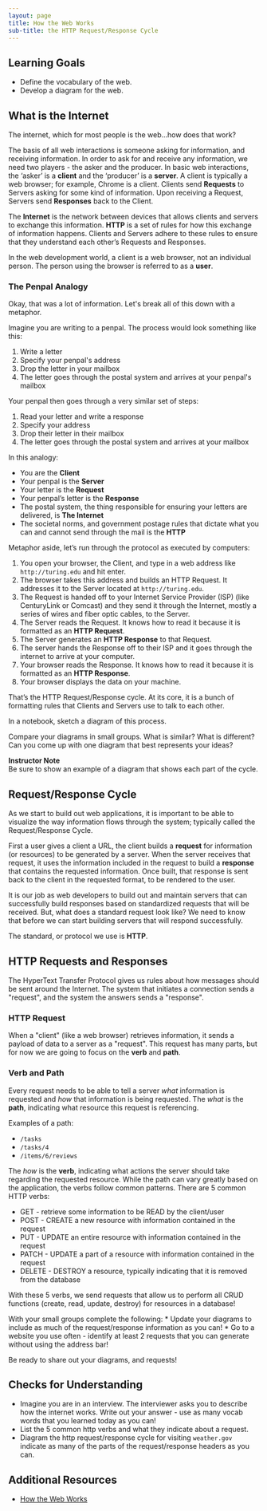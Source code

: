 ```yaml
---
layout: page
title: How the Web Works
sub-title: the HTTP Request/Response Cycle
---
```


## Learning Goals
* Define the vocabulary of the web.
* Develop a diagram for the web.

## What is the Internet

The internet, which for most people is the web…how does that work?

The basis of all web interactions is someone asking for information, and receiving information. In order to ask for and receive any information, we need two players - the asker and the producer. In basic web interactions, the ‘asker’ is a **client** and the ‘producer’ is a **server**. A client is typically a web browser; for example, Chrome is a client. Clients send **Requests** to Servers asking for some kind of information. Upon receiving a Request, Servers send **Responses** back to the Client.

The **Internet** is the network between devices that allows clients and servers to exchange this information. **HTTP** is a set of rules for how this exchange of information happens. Clients and Servers adhere to these rules to ensure that they understand each other’s Requests and Responses.

In the web development world, a client is a web browser, not an individual person. The person using the browser is referred to as a **user**.

### The Penpal Analogy
Okay, that was a lot of information.  Let's break all of this down with a metaphor.

Imagine you are writing to a penpal.  The process would look something like this:

1. Write a letter
2. Specify your penpal's address
3. Drop the letter in your mailbox
4. The letter goes through the postal system and arrives at your penpal's mailbox

Your penpal then goes through a very similar set of steps:

1. Read your letter and write a response
2. Specify your address
3. Drop their letter in their mailbox
4. The letter goes through the postal system and arrives at your mailbox

In this analogy:

* You are the **Client**
* Your penpal is the **Server**
* Your letter is the **Request**
* Your penpal’s letter is the **Response**
* The postal system, the thing responsible for ensuring your letters are delivered, is **The Internet**
* The societal norms, and government postage rules that dictate what you can and cannot send through the mail is the **HTTP**

Metaphor aside, let’s run through the protocol as executed by computers:
1. You open your browser, the Client, and type in a web address like `http://turing.edu` and hit enter.
2. The browser takes this address and builds an HTTP Request. It addresses it to the Server located at `http://turing.edu`.
3. The Request is handed off to your Internet Service Provider (ISP) (like CenturyLink or Comcast) and they send it through the Internet, mostly a series of wires and fiber optic cables, to the Server.
4. The Server reads the Request. It knows how to read it because it is formatted as an **HTTP Request**.
5. The Server generates an **HTTP Response** to that Request.
6. The server hands the Response off to their ISP and it goes through the internet to arrive at your computer.
7. Your browser reads the Response. It knows how to read it because it is formatted as an **HTTP Response**.
8. Your browser displays the data on your machine.

That’s the HTTP Request/Response cycle. At its core, it is a bunch of formatting rules that Clients and Servers use to talk to each other.

<section class="call-to-action" markdown="1">
In a notebook, sketch a diagram of this process.

Compare your diagrams in small groups.  What is similar? What is different?  Can you come up with one diagram that best represents your ideas?
</section>

<aside class="instructor-notes">
    <p><strong>Instructor Note</strong><br>Be sure to show an example of a diagram that shows each part of the cycle.</p>
</aside>

## Request/Response Cycle
As we start to build out web applications, it is important to be able to visualize the way information flows through the system; typically called the Request/Response Cycle.

First a user gives a client a URL, the client builds a **request** for information (or resources) to be generated by a server.  When the server receives that request, it uses the information included in the request to build a **response** that contains the requested information. Once built, that response is sent back to the client in the requested format, to be rendered to the user.

It is our job as web developers to build out and maintain servers that can successfully build responses based on standardized requests that will be received.  But, what does a standard request look like?  We need to know that before we can start building servers that will respond successfully.

The standard, or protocol we use is **HTTP**.

## HTTP Requests and Responses

The HyperText Transfer Protocol gives us rules about how messages should be sent around the Internet. The system that initiates a connection sends a "request", and the system the answers sends a "response".

### HTTP Request

When a "client" (like a web browser) retrieves information, it sends a payload of data to a server as a "request". This request has many parts, but for now we are going to focus on the **verb** and **path**.

### Verb and Path

Every request needs to be able to tell a server *what* information is requested and *how* that information is being requested.  The *what* is the **path**, indicating what resource this request is referencing.

Examples of a path:

* `/tasks`
* `/tasks/4`
* `/items/6/reviews`

The *how* is the **verb**, indicating what actions the server should take regarding the requested resource.  While the path can vary greatly based on the application, the verbs follow common patterns.  There are 5 common HTTP verbs:

- GET - retrieve some information to be READ by the client/user
- POST - CREATE a new resource with information contained in the request
- PUT - UPDATE an entire resource with information contained in the request
- PATCH - UPDATE a part of a resource with information contained in the request
- DELETE - DESTROY a resource, typically indicating that it is removed from the database

With these 5 verbs, we send requests that allow us to perform all CRUD functions (create, read, update, destroy) for resources in a database!

<section class="call-to-action" markdown="1">
With your small groups complete the following:
* Update your diagrams to include as much of the request/response information as you can!
* Go to a website you use often - identify at least 2 requests that you can generate without using the address bar!

Be ready to share out your diagrams, and requests!
</section>


## Checks for Understanding
* Imagine you are in an interview.  The interviewer asks you to describe how the internet works.  Write out your answer - use as many vocab words that you learned today as you can!
* List the 5 common http verbs and what they indicate about a request.
* Diagram the http request/response cycle for visiting `weather.gov` indicate as many of the parts of the request/response headers as you can.

## Additional Resources
* [How the Web Works](https://www.youtube.com/watch?v=hJHvdBlSxug&t=2s)